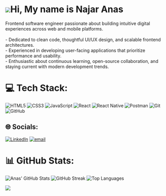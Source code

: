 # ![](https://user-images.githubusercontent.com/18350557/176309783-0785949b-9127-417c-8b55-ab5a4333674e.gif)Hi, My name is Najar Anas

Frontend software engineer passionate about building intuitive digital experiences across web and mobile platforms.<br><br>- Dedicated to clean code, thoughtful UI/UX design, and scalable frontend architectures.<br>- Experienced in developing user-facing applications that prioritize performance and usability.<br>- Enthusiastic about continuous learning, open-source collaboration, and staying current with modern development trends.


# 💻 Tech Stack:
![HTML5](https://img.shields.io/badge/html5-%23E34F26.svg?style=for-the-badge&logo=html5&logoColor=white) ![CSS3](https://img.shields.io/badge/css3-%231572B6.svg?style=for-the-badge&logo=css3&logoColor=white) ![JavaScript](https://img.shields.io/badge/javascript-%23323330.svg?style=for-the-badge&logo=javascript&logoColor=%23F7DF1E) ![React](https://img.shields.io/badge/react-%2320232a.svg?style=for-the-badge&logo=react&logoColor=%2361DAFB) ![React Native](https://img.shields.io/badge/react_native-%2320232a.svg?style=for-the-badge&logo=react&logoColor=%2361DAFB) ![Postman](https://img.shields.io/badge/Postman-FF6C37?style=for-the-badge&logo=postman&logoColor=white) ![Git](https://img.shields.io/badge/git-%23F05033.svg?style=for-the-badge&logo=git&logoColor=white) ![GitHub](https://img.shields.io/badge/github-%23121011.svg?style=for-the-badge&logo=github&logoColor=white)


## 🌐 Socials:
[![LinkedIn](https://img.shields.io/badge/LinkedIn-%230077B5.svg?logo=linkedin&logoColor=white)](https://linkedin.com/in/anasnajar) [![email](https://img.shields.io/badge/Email-D14836?logo=gmail&logoColor=white)](mailto:anasnajar.tn@gmail.com) 

# 📊 GitHub Stats:
![Anas' GitHub Stats](https://github-readme-stats.vercel.app/api?username=anasnajar&show_icons=true&theme=radical)
![GitHub Streak](https://nirzak-streak-stats.vercel.app/?user=anasnajar&theme=radical)
![Top Languages](https://github-readme-stats.vercel.app/api/top-langs/?username=anasnajar&layout=compact&theme=radical)


                  
[![](https://visitcount.itsvg.in/api?id=anasnajar&icon=0&color=0)](https://visitcount.itsvg.in)

<!-- Proudly created with GPRM ( https://gprm.itsvg.in ) -->

